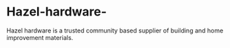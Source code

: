 # Hazel-hardware-
Hazel hardware is a trusted community based supplier  of building and home improvement materials.  

